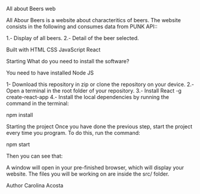 All about Beers web

All Abour Beers is a website about characteritics of beers. The website consists in the following and consumes data from PUNK API::

1.- Display of all beers.
2.- Detail of the beer selected.

Built with
HTML CSS JavaScript React 

Starting
What do you need to install the software?

You need to have installed Node JS

1- Download this repository in zip or clone the repository on your device. 
2.- Open a terminal in the root folder of your repository. 
3.- Install React
-g create-react-app
4.- Install the local dependencies by running the command in the terminal:

npm install

Starting the project
Once you have done the previous step, start the project every time you program. To do this, run the command:

npm start

Then you can see that:

A window will open in your pre-finished browser, which will display your website. The files you will be working on are inside the src/ folder.

Author
Carolina Acosta

